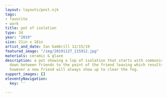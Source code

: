 ```yaml
---
layout: layouts/post.njk
tags:
- favorite
- work
title: pot of isolation
type: 3d
year: "2019"
size: 21in x 18in
artist_and_date: Ian Gambrill 12/15/19
featured_image: "/img/20191127_115912.jpg"
materials: ceramic & glaze
description: a pot showing a lop of isolation that starts with communication breaking
  down between friends to the point of the friend leaving which results in isolation.
  however a new friend will always show up to clear the fog.
support_images: []
eleventyNavigation:
  key: ''

---
```

